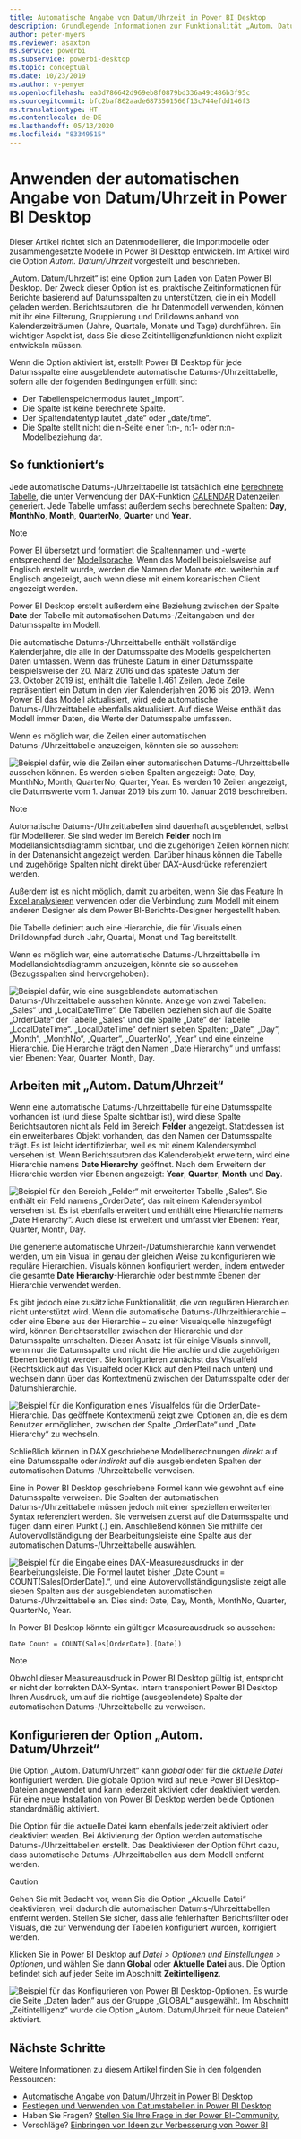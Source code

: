 ```yaml
---
title: Automatische Angabe von Datum/Uhrzeit in Power BI Desktop
description: Grundlegende Informationen zur Funktionalität „Autom. Datum/Uhrzeit“ in Power BI Desktop
author: peter-myers
ms.reviewer: asaxton
ms.service: powerbi
ms.subservice: powerbi-desktop
ms.topic: conceptual
ms.date: 10/23/2019
ms.author: v-pemyer
ms.openlocfilehash: ea3d786642d969eb8f0879bd336a49c486b3f95c
ms.sourcegitcommit: bfc2baf862aade6873501566f13c744efdd146f3
ms.translationtype: HT
ms.contentlocale: de-DE
ms.lasthandoff: 05/13/2020
ms.locfileid: "83349515"
---
```

# <a name="apply-auto-datetime-in-power-bi-desktop"></a>Anwenden der automatischen Angabe von Datum/Uhrzeit in Power BI Desktop

Dieser Artikel richtet sich an Datenmodellierer, die Importmodelle oder zusammengesetzte Modelle in Power BI Desktop entwickeln. Im Artikel wird die Option _Autom. Datum/Uhrzeit_ vorgestellt und beschrieben.

„Autom. Datum/Uhrzeit“ ist eine Option zum Laden von Daten Power BI Desktop. Der Zweck dieser Option ist es, praktische Zeitinformationen für Berichte basierend auf Datumsspalten zu unterstützen, die in ein Modell geladen werden. Berichtsautoren, die Ihr Datenmodell verwenden, können mit ihr eine Filterung, Gruppierung und Drilldowns anhand von Kalenderzeiträumen (Jahre, Quartale, Monate und Tage) durchführen. Ein wichtiger Aspekt ist, dass Sie diese Zeitintelligenzfunktionen nicht explizit entwickeln müssen.

Wenn die Option aktiviert ist, erstellt Power BI Desktop für jede Datumsspalte eine ausgeblendete automatische Datums-/Uhrzeittabelle, sofern alle der folgenden Bedingungen erfüllt sind:

- Der Tabellenspeichermodus lautet „Import“.
- Die Spalte ist keine berechnete Spalte.
- Der Spaltendatentyp lautet „date“ oder „date/time“.
- Die Spalte stellt nicht die n-Seite einer 1:n-, n:1- oder n:n-Modellbeziehung dar.

## <a name="how-it-works"></a>So funktioniert‘s

Jede automatische Datums-/Uhrzeittabelle ist tatsächlich eine [berechnete Tabelle](desktop-calculated-tables.md), die unter Verwendung der DAX-Funktion [CALENDAR](/dax/calendar-function-dax) Datenzeilen generiert. Jede Tabelle umfasst außerdem sechs berechnete Spalten: **Day**, **MonthNo**, **Month**, **QuarterNo**, **Quarter** und **Year**.

> [!NOTE]
> Power BI übersetzt und formatiert die Spaltennamen und -werte entsprechend der [Modellsprache](../fundamentals/supported-languages-countries-regions.md#choose-the-language-for-the-model-in-power-bi-desktop). Wenn das Modell beispielsweise auf Englisch erstellt wurde, werden die Namen der Monate etc. weiterhin auf Englisch angezeigt, auch wenn diese mit einem koreanischen Client angezeigt werden.

Power BI Desktop erstellt außerdem eine Beziehung zwischen der Spalte **Date** der Tabelle mit automatischen Datums-/Zeitangaben und der Datumsspalte im Modell.

Die automatische Datums-/Uhrzeittabelle enthält vollständige Kalenderjahre, die alle in der Datumsspalte des Modells gespeicherten Daten umfassen. Wenn das früheste Datum in einer Datumsspalte beispielsweise der 20. März 2016 und das späteste Datum der 23. Oktober 2019 ist, enthält die Tabelle 1.461 Zeilen. Jede Zeile repräsentiert ein Datum in den vier Kalenderjahren 2016 bis 2019. Wenn Power BI das Modell aktualisiert, wird jede automatische Datums-/Uhrzeittabelle ebenfalls aktualisiert. Auf diese Weise enthält das Modell immer Daten, die Werte der Datumsspalte umfassen.

Wenn es möglich war, die Zeilen einer automatischen Datums-/Uhrzeittabelle anzuzeigen, könnten sie so aussehen:

![Beispiel dafür, wie die Zeilen einer automatischen Datums-/Uhrzeittabelle aussehen können. Es werden sieben Spalten angezeigt: Date, Day, MonthNo, Month, QuarterNo, Quarter, Year. Es werden 10 Zeilen angezeigt, die Datumswerte vom 1. Januar 2019 bis zum 10. Januar 2019 beschreiben.](media/desktop-auto-date-time/auto-date-time-hidden-table-example-rows.png)

> [!NOTE]
> Automatische Datums-/Uhrzeittabellen sind dauerhaft ausgeblendet, selbst für Modellierer. Sie sind weder im Bereich **Felder** noch im Modellansichtsdiagramm sichtbar, und die zugehörigen Zeilen können nicht in der Datenansicht angezeigt werden. Darüber hinaus können die Tabelle und zugehörige Spalten nicht direkt über DAX-Ausdrücke referenziert werden.
>
> Außerdem ist es nicht möglich, damit zu arbeiten, wenn Sie das Feature [In Excel analysieren](../collaborate-share/service-analyze-in-excel.md) verwenden oder die Verbindung zum Modell mit einem anderen Designer als dem Power BI-Berichts-Designer hergestellt haben.

Die Tabelle definiert auch eine Hierarchie, die für Visuals einen Drilldownpfad durch Jahr, Quartal, Monat und Tag bereitstellt.

Wenn es möglich war, eine automatische Datums-/Uhrzeittabelle im Modellansichtsdiagramm anzuzeigen, könnte sie so aussehen (Bezugsspalten sind hervorgehoben):

![Beispiel dafür, wie eine ausgeblendete automatischen Datums-/Uhrzeittabelle aussehen könnte. Anzeige von zwei Tabellen: „Sales“ und „LocalDateTime“. Die Tabellen beziehen sich auf die Spalte „OrderDate“ der Tabelle „Sales“ und die Spalte „Date“ der Tabelle „LocalDateTime“. „LocalDateTime“ definiert sieben Spalten: „Date“, „Day“, „Month“, „MonthNo“, „Quarter“, „QuarterNo“, „Year“ und eine einzelne Hierarchie. Die Hierarchie trägt den Namen „Date Hierarchy“ und umfasst vier Ebenen: Year, Quarter, Month, Day.](media/desktop-auto-date-time/auto-date-time-hidden-table-example-diagram.png)

## <a name="work-with-auto-datetime"></a>Arbeiten mit „Autom. Datum/Uhrzeit“

Wenn eine automatische Datums-/Uhrzeittabelle für eine Datumsspalte vorhanden ist (und diese Spalte sichtbar ist), wird diese Spalte Berichtsautoren nicht als Feld im Bereich **Felder** angezeigt. Stattdessen ist ein erweiterbares Objekt vorhanden, das den Namen der Datumsspalte trägt. Es ist leicht identifizierbar, weil es mit einem Kalendersymbol versehen ist. Wenn Berichtsautoren das Kalenderobjekt erweitern, wird eine Hierarchie namens **Date Hierarchy** geöffnet. Nach dem Erweitern der Hierarchie werden vier Ebenen angezeigt: **Year**, **Quarter**, **Month** und **Day**.

![Beispiel für den Bereich „Felder“ mit erweiterter Tabelle „Sales“. Sie enthält ein Feld namens „OrderDate“, das mit einem Kalendersymbol versehen ist. Es ist ebenfalls erweitert und enthält eine Hierarchie namens „Date Hierarchy“. Auch diese ist erweitert und umfasst vier Ebenen: Year, Quarter, Month, Day.](media/desktop-auto-date-time/auto-date-time-fields-pane-example.png)

Die generierte automatische Uhrzeit-/Datumshierarchie kann verwendet werden, um ein Visual in genau der gleichen Weise zu konfigurieren wie reguläre Hierarchien. Visuals können konfiguriert werden, indem entweder die gesamte **Date Hierarchy**-Hierarchie oder bestimmte Ebenen der Hierarchie verwendet werden.

Es gibt jedoch eine zusätzliche Funktionalität, die von regulären Hierarchien nicht unterstützt wird. Wenn die automatische Datums-/Uhrzeithierarchie – oder eine Ebene aus der Hierarchie – zu einer Visualquelle hinzugefügt wird, können Berichtsersteller zwischen der Hierarchie und der Datumsspalte umschalten. Dieser Ansatz ist für einige Visuals sinnvoll, wenn nur die Datumsspalte und nicht die Hierarchie und die zugehörigen Ebenen benötigt werden. Sie konfigurieren zunächst das Visualfeld (Rechtsklick auf das Visualfeld oder Klick auf den Pfeil nach unten) und wechseln dann über das Kontextmenü zwischen der Datumsspalte oder der Datumshierarchie.

![Beispiel für die Konfiguration eines Visualfelds für die OrderDate-Hierarchie. Das geöffnete Kontextmenü zeigt zwei Optionen an, die es dem Benutzer ermöglichen, zwischen der Spalte „OrderDate“ und „Date Hierarchy“ zu wechseln.](media/desktop-auto-date-time/auto-date-time-configure-visuals-fields.png)

Schließlich können in DAX geschriebene Modellberechnungen _direkt_ auf eine Datumsspalte oder _indirekt_ auf die ausgeblendeten Spalten der automatischen Datums-/Uhrzeittabelle verweisen.

Eine in Power BI Desktop geschriebene Formel kann wie gewohnt auf eine Datumsspalte verweisen. Die Spalten der automatischen Datums-/Uhrzeittabelle müssen jedoch mit einer speziellen erweiterten Syntax referenziert werden. Sie verweisen zuerst auf die Datumsspalte und fügen dann einen Punkt (.) ein. Anschließend können Sie mithilfe der Autovervollständigung der Bearbeitungsleiste eine Spalte aus der automatischen Datums-/Uhrzeittabelle auswählen.

![Beispiel für die Eingabe eines DAX-Measureausdrucks in der Bearbeitungsleiste. Die Formel lautet bisher „Date Count = COUNT(Sales[OrderDate].“, und eine Autovervollständigungsliste zeigt alle sieben Spalten aus der ausgeblendeten automatischen Datums-/Uhrzeittabelle an. Dies sind: Date, Day, Month, MonthNo, Quarter, QuarterNo, Year.](media/desktop-auto-date-time/auto-date-time-dax-auto-complete.png)

In Power BI Desktop könnte ein gültiger Measureausdruck so aussehen:

```dax
Date Count = COUNT(Sales[OrderDate].[Date])
```

> [!NOTE]
> Obwohl dieser Measureausdruck in Power BI Desktop gültig ist, entspricht er nicht der korrekten DAX-Syntax. Intern transponiert Power BI Desktop Ihren Ausdruck, um auf die richtige (ausgeblendete) Spalte der automatischen Datums-/Uhrzeittabelle zu verweisen.

## <a name="configure-auto-datetime-option"></a>Konfigurieren der Option „Autom. Datum/Uhrzeit“

Die Option „Autom. Datum/Uhrzeit“ kann _global_ oder für die _aktuelle Datei_ konfiguriert werden. Die globale Option wird auf neue Power BI Desktop-Dateien angewendet und kann jederzeit aktiviert oder deaktiviert werden. Für eine neue Installation von Power BI Desktop werden beide Optionen standardmäßig aktiviert.

Die Option für die aktuelle Datei kann ebenfalls jederzeit aktiviert oder deaktiviert werden. Bei Aktivierung der Option werden automatische Datums-/Uhrzeittabellen erstellt. Das Deaktivieren der Option führt dazu, dass automatische Datums-/Uhrzeittabellen aus dem Modell entfernt werden.

> [!CAUTION]
> Gehen Sie mit Bedacht vor, wenn Sie die Option „Aktuelle Datei“ deaktivieren, weil dadurch die automatischen Datums-/Uhrzeittabellen entfernt werden. Stellen Sie sicher, dass alle fehlerhaften Berichtsfilter oder Visuals, die zur Verwendung der Tabellen konfiguriert wurden, korrigiert werden.

Klicken Sie in Power BI Desktop auf _Datei > Optionen und Einstellungen > Optionen_, und wählen Sie dann **Global** oder **Aktuelle Datei** aus. Die Option befindet sich auf jeder Seite im Abschnitt **Zeitintelligenz**.

![Beispiel für das Konfigurieren von Power BI Desktop-Optionen. Es wurde die Seite „Daten laden“ aus der Gruppe „GLOBAL“ ausgewählt. Im Abschnitt „Zeitintelligenz“ wurde die Option „Autom. Datum/Uhrzeit für neue Dateien“ aktiviert.](media/desktop-auto-date-time/auto-date-time-configure-global-options.png)

## <a name="next-steps"></a>Nächste Schritte

Weitere Informationen zu diesem Artikel finden Sie in den folgenden Ressourcen:

- [Automatische Angabe von Datum/Uhrzeit in Power BI Desktop](../guidance/auto-date-time.md)
- [Festlegen und Verwenden von Datumstabellen in Power BI Desktop](desktop-date-tables.md)
- Haben Sie Fragen? [Stellen Sie Ihre Frage in der Power BI-Community.](https://community.powerbi.com/)
- Vorschläge? [Einbringen von Ideen zur Verbesserung von Power BI](https://ideas.powerbi.com/)
